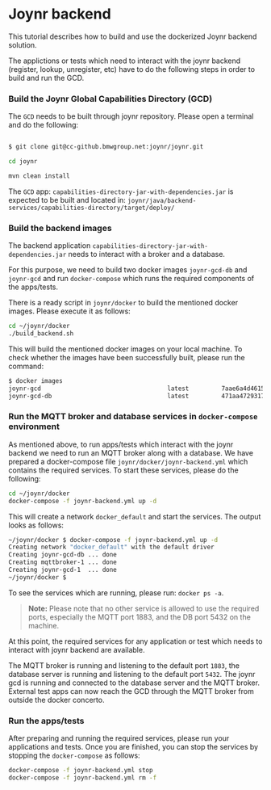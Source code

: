 # Joynr backend

This tutorial describes how to build and use the dockerized Joynr backend solution.

The applictions or tests which need to interact with the joynr backend (register, lookup,
unregister, etc) have to do the following steps in order to build and run the GCD.

### Build the Joynr Global Capabilities Directory (GCD)
The `GCD` needs to be built through joynr repository. Please open a terminal and do the following:

```bash

$ git clone git@cc-github.bmwgroup.net:joynr/joynr.git

cd joynr

mvn clean install

```
The `GCD` app: `capabilities-directory-jar-with-dependencies.jar` is expected to be built and located
in: `joynr/java/backend-services/capabilities-directory/target/deploy/`

### Build the backend images
The backend application `capabilities-directory-jar-with-dependencies.jar` needs to interact with a
broker and a database.

For this purpose, we need to build two docker images `joynr-gcd-db` and `joynr-gcd` and run
`docker-compose` which runs the required components of the apps/tests.

There is a ready script in `joynr/docker` to build the mentioned docker images. Please execute it
as follows:

```bash
cd ~/joynr/docker
./build_backend.sh
```
This will build the mentioned docker images on your local machine. To check whether the images have
been successfully built, please run the command:

```bash
$ docker images
joynr-gcd                                   latest         7aae6a4d4615   47 hours ago    260MB
joynr-gcd-db                                latest         471aa4729317   47 hours ago    192MB

```

### Run the MQTT broker and database services in `docker-compose` environment
As mentioned above, to run apps/tests which interact with the joynr backend we need to run an MQTT
broker along with a database. We have prepared a docker-compose file `joynr/docker/joynr-backend.yml`
which contains the required services. To start these services, please do the following:

```bash
cd ~/joynr/docker
docker-compose -f joynr-backend.yml up -d
```

This will create a network `docker_default` and start the services. The output looks as follows:

```bash
~/joynr/docker $ docker-compose -f joynr-backend.yml up -d
Creating network "docker_default" with the default driver
Creating joynr-gcd-db ... done
Creating mqttbroker-1 ... done
Creating joynr-gcd-1  ... done
~/joynr/docker $
```

To see the services which are running, please run: `docker ps -a`.

> **Note:** Please note that no other service is allowed to use the required ports, especially the
            MQTT port 1883, and the DB port 5432 on the machine.

At this point, the required services for any application or test which needs to interact with joynr
backend are available.

The MQTT broker is running and listening to the default port `1883`, the database server is running
and listening to the default port `5432`. The joynr gcd is running and connected to the database
server and the MQTT broker. External test apps can now reach the GCD through the MQTT broker from
outside the docker concerto.

### Run the apps/tests
After preparing and running the required services, please run your applications and tests. Once you
are finished, you can stop the services by stopping the `docker-compose` as follows:

```bash
docker-compose -f joynr-backend.yml stop
docker-compose -f joynr-backend.yml rm -f
```

